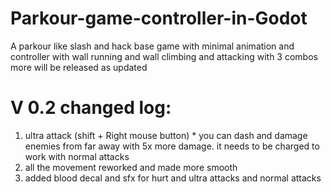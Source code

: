 # Parkour-game-controller-in-Godot
A parkour like slash and hack base game with minimal animation and controller with wall running and wall climbing and attacking with 3 combos more will be released as updated


# V 0.2 changed log:
1. ultra attack (shift + Right mouse button) * you can dash and damage enemies from far away with 5x more damage. it needs to be charged to work with normal attacks
2. all the movement reworked and made more smooth
3. added blood decal and sfx for hurt and ultra attacks and normal attacks
